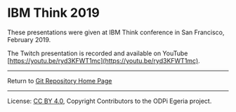 <!-- SPDX-License-Identifier: CC-BY-4.0 -->
<!-- Copyright Contributors to the ODPi Egeria project 2020. -->

# IBM Think 2019

These presentations were given at IBM Think conference in San Francisco, February 2019.

The Twitch presentation is recorded and available on YouTube
[https://youtu.be/ryd3KFWT1mc](https://youtu.be/ryd3KFWT1mc).


----
Return to [Git Repository Home Page](..)

----
License: [CC BY 4.0](https://creativecommons.org/licenses/by/4.0/),
Copyright Contributors to the ODPi Egeria project.
